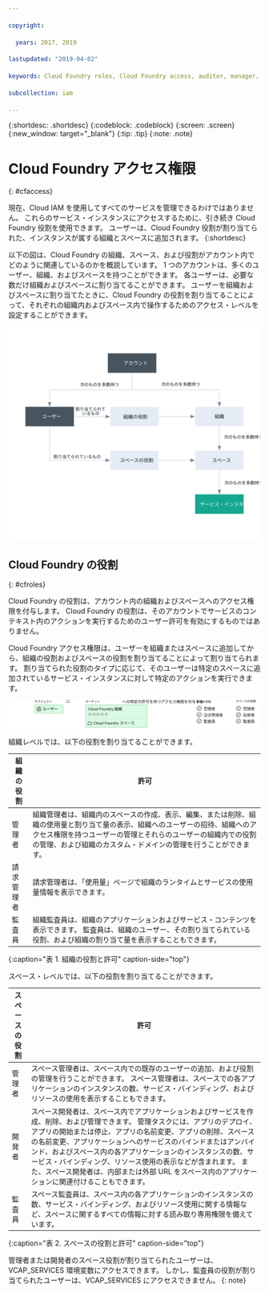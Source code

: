```yaml
---

copyright:

  years: 2017, 2019

lastupdated: "2019-04-02"

keywords: Cloud Foundry roles, Cloud Foundry access, auditor, manager, developer, billing manager

subcollection: iam

---
```


{:shortdesc: .shortdesc}
{:codeblock: .codeblock}
{:screen: .screen}
{:new_window: target="_blank"}
{:tip: .tip}
{:note: .note}

# Cloud Foundry アクセス権限
{: #cfaccess}

現在、Cloud IAM を使用してすべてのサービスを管理できるわけではありません。 これらのサービス・インスタンスにアクセスするために、引き続き Cloud Foundry 役割を使用できます。 ユーザーは、Cloud Foundry 役割が割り当てられた、インスタンスが属する組織とスペースに追加されます。
{:shortdesc}

以下の図は、Cloud Foundry の組織、スペース、および役割がアカウント内でどのように関連しているのかを概説しています。 1 つのアカウントは、多くのユーザー、組織、およびスペースを持つことができます。 各ユーザーは、必要な数だけ組織およびスペースに割り当てることができます。 ユーザーを組織およびスペースに割り当てたときに、Cloud Foundry の役割を割り当てることによって、それぞれの組織内およびスペース内で操作するためのアクセス・レベルを設定することができます。

![アカウントで Cloud Foundry の組織とスペースを使用したアクセス](images/cf-diagram.svg "Cloud Foundry の組織、スペース、および役割を使用してアカウントでアクセス権限が機能する方法")

## Cloud Foundry の役割
{: #cfroles}

Cloud Foundry の役割は、アカウント内の組織およびスペースへのアクセス権限を付与します。 Cloud Foundry の役割は、そのアカウントでサービスのコンテキスト内のアクションを実行するためのユーザー許可を有効にするものではありません。

Cloud Foundry アクセス権限は、ユーザーを組織またはスペースに追加してから、組織の役割およびスペースの役割を割り当てることによって割り当てられます。 割り当てられた役割のタイプに応じて、そのユーザーは特定のスペースに追加されているサービス・インスタンスに対して特定のアクションを実行できます。

![Cloud Foundry アクセス権限](images/CF.svg "ユーザーへの Cloud Foundry 組織および Cloud Foundry スペースへのアクセス権限の割り当て")

組織レベルでは、以下の役割を割り当てることができます。

| 組織の役割 | 許可 |
|-------------------|-------------|
|管理者 | 組織管理者は、組織内のスペースの作成、表示、編集、または削除、組織の使用量と割り当て量の表示、組織へのユーザーの招待、組織へのアクセス権限を持つユーザーの管理とそれらのユーザーの組織内での役割の管理、および組織のカスタム・ドメインの管理を行うことができます。 |
|請求管理者 | 請求管理者は、「使用量」ページで組織のランタイムとサービスの使用量情報を表示できます。  |
|監査員 | 組織監査員は、組織のアプリケーションおよびサービス・コンテンツを表示できます。 監査員は、組織のユーザー、その割り当てられている役割、および組織の割り当て量を表示することもできます。 |
{:caption="表 1. 組織の役割と許可" caption-side="top"}

スペース・レベルでは、以下の役割を割り当てることができます。

| スペースの役割 | 許可 |
|------------|-------------|
|管理者 | スペース管理者は、スペース内での既存のユーザーの追加、および役割の管理を行うことができます。 スペース管理者は、スペースでの各アプリケーションのインスタンスの数、サービス・バインディング、およびリソースの使用を表示することもできます。 |
|開発者 | スペース開発者は、スペース内でアプリケーションおよびサービスを作成、削除、および管理できます。 管理タスクには、アプリのデプロイ、アプリの開始または停止、アプリの名前変更、アプリの削除、スペースの名前変更、アプリケーションへのサービスのバインドまたはアンバインド、およびスペース内の各アプリケーションのインスタンスの数、サービス・バインディング、リソース使用の表示などが含まれます。 また、スペース開発者は、内部または外部 URL をスペース内のアプリケーションに関連付けることもできます。   |
|監査員 | スペース監査員は、スペース内の各アプリケーションのインスタンスの数、サービス・バインディング、およびリソース使用に関する情報など、スペースに関するすべての情報に対する読み取り専用権限を備えています。 |
{:caption="表 2. スペースの役割と許可" caption-side="top"}

管理者または開発者のスペース役割が割り当てられたユーザーは、VCAP_SERVICES 環境変数にアクセスできます。 しかし、監査員の役割が割り当てられたユーザーは、VCAP_SERVICES にアクセスできません。
{: note}
